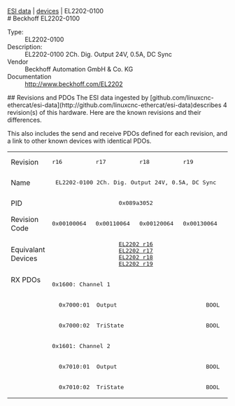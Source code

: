 <div class="nav"><a href="/esi-data">ESI data</a> | <a href="/esi-data/devices">devices</a> | EL2202-0100</div>
#  Beckhoff EL2202-0100

<dl>
  <dt>Type:</dt><dd>EL2202-0100</dd>
  <dt>Description:</dt><dd>EL2202-0100 2Ch. Dig. Output 24V, 0.5A, DC Sync</dd>
  <dt>Vendor</dt><dd>Beckhoff Automation GmbH & Co. KG</dd>
  <dt>Documentation</dt><dd><a href="http://www.beckhoff.com/EL2202">http://www.beckhoff.com/EL2202</a></dd>
</dl>
## Revisions and PDOs
The ESI data ingested by [github.com/linuxcnc-ethercat/esi-data](http://github.com/linuxcnc-ethercat/esi-data)describes 4 revision(s) of this hardware.  Here are the known revisions and their differences.

This also includes the send and receive PDOs defined for each revision, and a link to other known devices with identical PDOs.

<table>
<tr >
<td class="first">Revision</td>
<td ><pre>r16</pre></td>
<td ><pre>r17</pre></td>
<td ><pre>r18</pre></td>
<td ><pre>r19</pre></td>
</tr>
<tr >
<td class="first">Name</td>
<td  colspan=4 align="center"><pre>EL2202-0100 2Ch. Dig. Output 24V, 0.5A, DC Sync</pre></td>
</tr>
<tr >
<td class="first">PID</td>
<td  colspan=4 align="center"><pre>0x089a3052</pre></td>
</tr>
<tr >
<td class="first">Revision Code</td>
<td ><pre>0x00100064</pre></td>
<td ><pre>0x00110064</pre></td>
<td ><pre>0x00120064</pre></td>
<td ><pre>0x00130064</pre></td>
</tr>
<tr >
<td class="first">Equivalant Devices</td>
<td  colspan=4 align="center"><pre><a href="EL2202">EL2202 r16</a><br/><a href="EL2202">EL2202 r17</a><br/><a href="EL2202">EL2202 r18</a><br/><a href="EL2202">EL2202 r19</a></pre></td>
</tr>
<tr class="rxpdo pdosection">
<td class="first" rowspan=6 valign=top>RX PDOs</td>
<td colspan=4 align="left"><pre>0x1600: Channel 1</pre></td>
<td></td>
</tr>
<tr class="rxpdo">
<td  colspan=4 align="left"><pre>  0x7000:01  Output                          BOOL</pre></td>
</tr>
<tr class="rxpdo">
<td  colspan=4 align="left"><pre>  0x7000:02  TriState                        BOOL</pre></td>
</tr>
<tr class="rxpdo pdosection">
<td  colspan=4 align="left"><pre>0x1601: Channel 2</pre></td>
</tr>
<tr class="rxpdo">
<td  colspan=4 align="left"><pre>  0x7010:01  Output                          BOOL</pre></td>
</tr>
<tr class="rxpdo">
<td  colspan=4 align="left"><pre>  0x7010:02  TriState                        BOOL</pre></td>
</tr>
</table>

